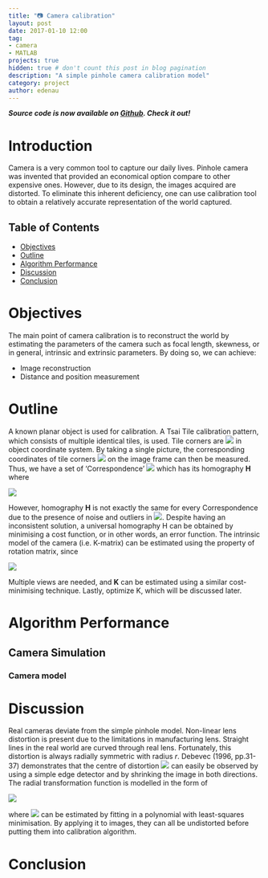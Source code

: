 ```yaml
---
title: "📷 Camera calibration"
layout: post
date: 2017-01-10 12:00
tag:
- camera
- MATLAB
projects: true
hidden: true # don't count this post in blog pagination
description: "A simple pinhole camera calibration model"
category: project
author: edenau
---
```


***Source code is now available on <a href="https://github.com/edenau/Camera-Calibration" target="_blank">Github</a>. Check it out!***

# Introduction

Camera is a very common tool to capture our daily lives. Pinhole camera was invented that provided an economical option compare to other expensive ones. However, due to its design, the images acquired are distorted. To eliminate this inherent deficiency, one can use calibration tool to obtain a relatively accurate representation of the world captured.

## Table of Contents
- [Objectives](#objectives)
- [Outline](#outline)
- [Algorithm Performance](#alg)
- [Discussion](#discussion)
- [Conclusion](#conclusion)

<div class="breaker"></div> <a id="objectives"></a>

# Objectives

The main point of camera calibration is to reconstruct the world by estimating the parameters of the camera such as focal length, skewness, or in general, intrinsic and extrinsic parameters. By doing so, we can achieve:
-	Image reconstruction
-	Distance and position measurement

<div class="breaker"></div> <a id="outline"></a>

# Outline

A known planar object is used for calibration. A Tsai Tile calibration pattern, which consists of multiple identical tiles, is used. Tile corners are <img src="https://latex.codecogs.com/svg.latex?[x \ y]'" /> in object coordinate system. By taking a single picture, the corresponding coordinates of tile corners <img src="https://latex.codecogs.com/svg.latex?[u \ v]'" /> on the image frame can then be measured. Thus, we have a set of ‘Correspondence’ <img src="https://latex.codecogs.com/svg.latex?[u \ v \ x \ y]'" /> which has its homography **H** where

<img src="https://latex.codecogs.com/svg.latex?S\ [u \ v \ 1]'=\mathbf{H}\ [x \ y \ 1]'" />

However, homography **H** is not exactly the same for every Correspondence due to the presence of noise and outliers in <img src="https://latex.codecogs.com/svg.latex?[u \ v]'" />. Despite having an inconsistent solution, a universal homography H can be obtained by minimising a cost function, or in other words, an error function.
The intrinsic model of the camera (i.e. K-matrix) can be estimated using the property of rotation matrix, since

<img src="https://latex.codecogs.com/svg.latex?\mathbf{H}=\lambda\ \mathbf{K}\ [\mathbf{r_1} \ \mathbf{r_2} \ \mathbf{t}]" />

Multiple views are needed, and **K** can be estimated using a similar cost-minimising technique. Lastly, optimize K, which will be discussed later.

<div class="breaker"></div> <a id="alg"></a>

# Algorithm Performance

## Camera Simulation
### Camera model


<div class="breaker"></div> <a id="discussion"></a>

# Discussion

Real cameras deviate from the simple pinhole model. Non-linear lens distortion is present due to the limitations in manufacturing lens. Straight lines in the real world are curved through real lens. Fortunately, this distortion is always radially symmetric with radius *r*. Debevec (1996, pp.31-37) demonstrates that the centre of distortion <img src="https://latex.codecogs.com/svg.latex?(c_x, c_y)" /> can easily be observed by using a simple edge detector and by shrinking the image in both directions. The radial transformation function is modelled in the form of

<img src="https://latex.codecogs.com/svg.latex?\mathcal{F}(r)=r(1+k_1 r^2+k_2 r^4+\dots)" />

where <img src="https://latex.codecogs.com/svg.latex?(k_1,k_2)" /> can be estimated by fitting in a polynomial with least-squares minimisation. By applying it to images, they can all be undistorted before putting them into calibration algorithm.

<div class="breaker"></div> <a id="conclusion"></a>

# Conclusion
